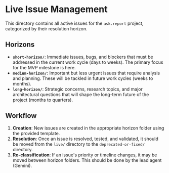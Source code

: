# Live Issue Management

This directory contains all active issues for the `ask.report` project, categorized by their resolution horizon.

## Horizons

- **`short-horizon/`**: Immediate issues, bugs, and blockers that must be addressed in the current work cycle (days to weeks). The primary focus for the MVP milestone is here.
- **`medium-horizon/`**: Important but less urgent issues that require analysis and planning. These will be tackled in future work cycles (weeks to months).
- **`long-horizon/`**: Strategic concerns, research topics, and major architectural questions that will shape the long-term future of the project (months to quarters).

## Workflow

1.  **Creation**: New issues are created in the appropriate horizon folder using the provided template.
2.  **Resolution**: Once an issue is resolved, tested, and validated, it should be moved from the `live/` directory to the `deprecated-or-fixed/` directory.
3.  **Re-classification**: If an issue's priority or timeline changes, it may be moved between horizon folders. This should be done by the lead agent (Gemini).
